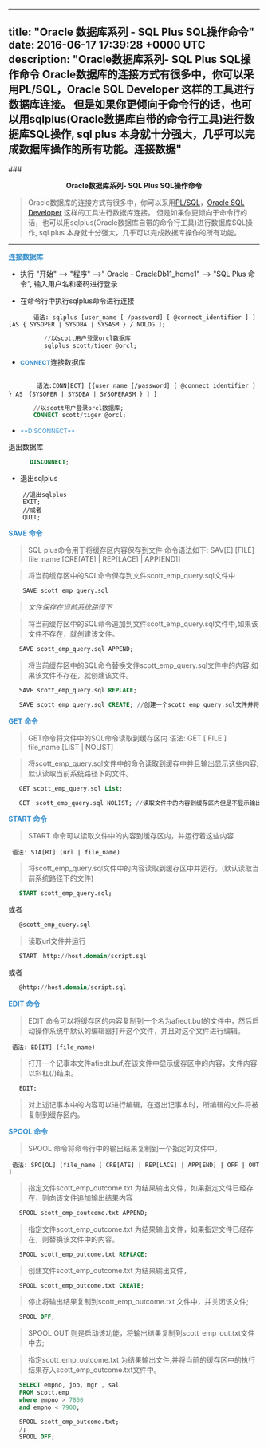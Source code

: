 
---
title: "Oracle 数据库系列 - SQL Plus SQL操作命令"
date: 2016-06-17 17:39:28 +0000 UTC
description: "Oracle数据库系列- SQL Plus SQL操作命令  Oracle数据库的连接方式有很多中，你可以采用PL/SQL，Oracle SQL Developer 这样的工具进行数据库连接。   但是如果你更倾向于命令行的话，也可以用sqlplus(Oracle数据库自带的命令行工具)进行数据库SQL操作, sql plus    本身就十分强大，几乎可以完成数据库操作的所有功能。连接数据"
---
###<center><strong>Oracle数据库系列- SQL Plus SQL操作命令</strong></center>



> Oracle数据库的连接方式有很多中，你可以采用[PL/SQL]()，[Oracle SQL Developer]() 这样的工具进行数据库连接。
> 但是如果你更倾向于命令行的话，也可以用sqlplus(Oracle数据库自带的命令行工具)进行数据库SQL操作, sql plus 
> 本身就十分强大，几乎可以完成数据库操作的所有功能。

---

**<span style="color:#338DCD">连接数据库</span>**
 
 + 执行 "开始" --> "程序" -->" Oracle - OracleDb11_home1" --> "SQL Plus 命令", 输入用户名和密码进行登录

 + 在命令行中执行sqlplus命令进行连接

```
       语法: sqlplus [user_name [ /password] [ @connect_identifier ] ] [AS { SYSOPER | SYSDBA | SYSASM } / NOLOG ]; 
```       

```sql
          //以scott用户登录orcl数据库
          sqlplus scott/tiger @orcl;
```
  
 + <span style="color:#338DCD;font-size:12px">**CONNECT**</span>连接数据库

``` 

        语法:CONN[ECT] [{user_name [/password] [ @connect_identifier ] } AS　{SYSOPER | SYSDBA | SYSOPERASM } ] ]

```


```sql
       //以scott用户登录orcl数据库;
       CONNECT scott/tiger @orcl;
```

+ <span style="color:#338DCD;font-size:12px"> 
   **DISCONNECT** 
 </span> 退出数据库


```sql
      DISCONNECT;
```  


+ 退出sqlplus

```
    //退出sqlplus
    EXIT;
    //或者
    QUIT;
```


**<span style="color:#338DCD">SAVE 命令</span>**
> SQL plus命令用于将缓存区内容保存到文件
>    命令语法如下:
>       SAV[E] [FILE] file_name [CRE[ATE] | REP[LACE] | APP[END]]

> 将当前缓存区中的SQL命令保存到文件scott_emp_query.sql文件中

```sql
    SAVE scott_emp_query.sql
```


> *文件保存在当前系统路径下*



> 将当前缓存区中的SQL命令追加到文件scott_emp_query.sql文件中,如果该文件不存在，就创建该文件。

```sql
   SAVE scott_emp_query.sql APPEND;
```

> 将当前缓存区中的SQL命令替换文件scott_emp_query.sql文件中的内容,如果该文件不存在，就创建该文件。

```sql
   SAVE scott_emp_query.sql REPLACE;
```

```sql 
   SAVE scott_emp_query.sql CREATE; //创建一个scott_emp_query.sql文件并将当前缓存区中的SQL命令保存到该文件中
```

**<span style="color:#338DCD">GET 命令</span>**
> GET命令将文件中的SQL命令读取到缓存区内
  语法:
      GET [ FILE ] file_name [LIST | NOLIST]

> 将scott_emp_query.sql文件中的命令读取到缓存中并且输出显示这些内容,默认读取当前系统路径下的文件。

```sql
   GET scott_emp_query.sql List;
```


```sql
   GET　scott_emp_query.sql NOLIST; //读取文件中的内容到缓存区内但是不显示输出这些内容
```

 **<span style="color:#338DCD">START 命令</span>**
> START 命令可以读取文件中的内容到缓存区内，并运行着这些内容

     语法: STA[RT] (url | file_name)


> 将scott_emp_query.sql文件中的内容读取到缓存区中并运行。(默认读取当前系统路径下的文件)

```sql
   START scott_emp_query.sql; 
```
或者

```sql
   @scott_emp_query.sql
```
> 读取url文件并运行

```sql 
   START　http://host.domain/script.sql 
```
或者

```sql
   @http://host.domain/script.sql
```


 **<span style="color:#338DCD">EDIT 命令</span>**
> EDIT 命令可以将缓存区的内容复制到一个名为afiedt.buf的文件中，然后启动操作系统中默认的编辑器打开这个文件，并且对这个文件进行编辑。


     语法: ED[IT] (file_name)


> 打开一个记事本文件afiedt.buf,在该文件中显示缓存区中的内容，文件内容以斜杠(/)结束。 

```sql
   EDIT; 
```


> 对上述记事本中的内容可以进行编辑，在退出记事本时，所编辑的文件将被复制到缓存区内。

 **<span style="color:#338DCD">SPOOL 命令</span>**
> SPOOL 命令将命令行中的输出结果复制到一个指定的文件中。


     语法: SPO[OL] [file_name [ CRE[ATE] | REP[LACE] | APP[END] | OFF | OUT ]




> 指定文件scott_emp_outcome.txt 为结果输出文件，如果指定文件已经存在，则向该文件追加输出结果内容

```sql
   SPOOL scott_emp_coutcome.txt APPEND;
```
> 指定文件scott_emp_outcome.txt 为结果输出文件，如果指定文件已经存在，则替换该文件中的内容。

```sql
   SPOOL scott_emp_outcome.txt REPLACE; 
```
> 创建文件scott_emp_outcome.txt 为结果输出文件，

```sql
   SPOOL scott_emp_outcome.txt CREATE;
```	   

> 停止将输出结果复制到scott_emp_outcome.txt 文件中，并关闭该文件;


```sql
   SPOOL OFF;
```
> SPOOL OUT 则是启动该功能，将输出结果复制到scott_emp_out.txt文件中去;


> 指定scott_emp_outcome.txt 为结果输出文件,并将当前的缓存区中的执行结果存入scott_emp_outcome.txt文件中。

```sql
   SELECT empno, job, mgr , sal
   FROM scott.emp
   where empno > 7800
   and empno < 7900;

   SPOOL scott_emp_outcome.txt;
   /;
   SPOOL OFF;
```


